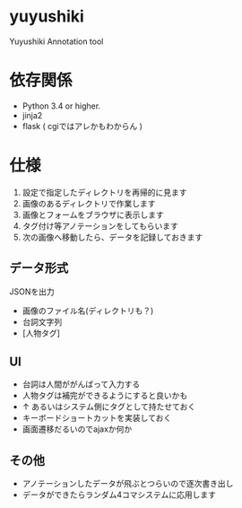 yuyushiki
=========

Yuyushiki Annotation tool

依存関係
==========
* Python 3.4 or higher.
* jinja2
* flask ( cgiではアレかもわからん )

仕様
==========
1. 設定で指定したディレクトリを再帰的に見ます
2. 画像のあるディレクトリで作業します
3. 画像とフォームをブラウザに表示します
4. タグ付け等アノテーションをしてもらいます
5. 次の画像へ移動したら、データを記録しておきます

データ形式
----------------
JSONを出力

* 画像のファイル名(ディレクトリも？)
* 台詞文字列
* [人物タグ]

UI
----------------
* 台詞は人間ががんばって入力する
* 人物タグは補完ができるようにすると良いかも
* ↑ あるいはシステム側にタグとして持たせておく
* キーボードショートカットを実装しておく
* 画面遷移だるいのでajaxか何か

その他
----------------
* アノテーションしたデータが飛ぶとつらいので逐次書き出し
* データができたらランダム4コマシステムに応用します
